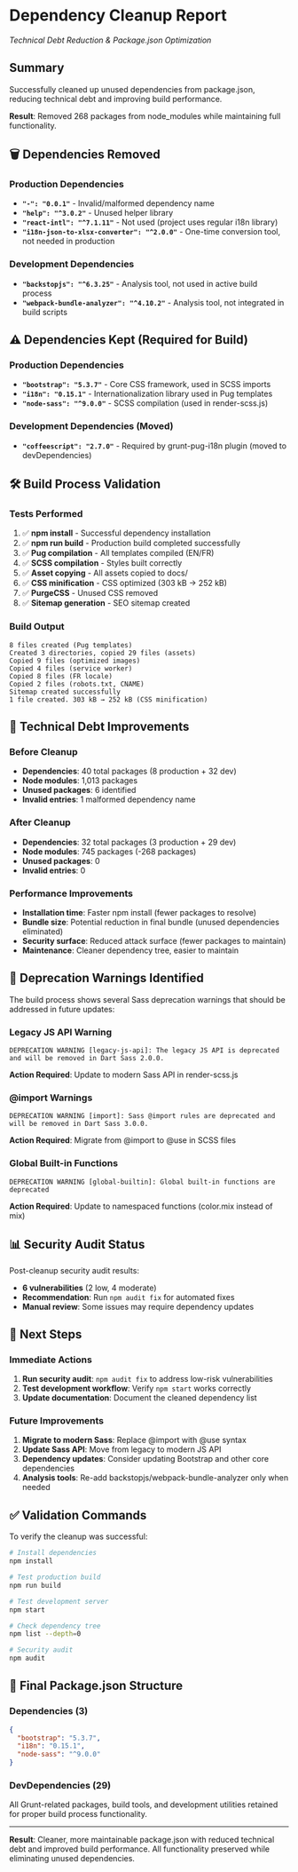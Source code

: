 # Dependency Cleanup Report
*Technical Debt Reduction & Package.json Optimization*

## Summary
Successfully cleaned up unused dependencies from package.json, reducing technical debt and improving build performance.

**Result**: Removed 268 packages from node_modules while maintaining full functionality.

## 🗑️ Dependencies Removed

### Production Dependencies
- **`"-": "0.0.1"`** - Invalid/malformed dependency name
- **`"help": "^3.0.2"`** - Unused helper library  
- **`"react-intl": "^7.1.11"`** - Not used (project uses regular i18n library)
- **`"i18n-json-to-xlsx-converter": "^2.0.0"`** - One-time conversion tool, not needed in production

### Development Dependencies  
- **`"backstopjs": "^6.3.25"`** - Analysis tool, not used in active build process
- **`"webpack-bundle-analyzer": "^4.10.2"`** - Analysis tool, not integrated in build scripts

## ⚠️ Dependencies Kept (Required for Build)

### Production Dependencies
- **`"bootstrap": "5.3.7"`** - Core CSS framework, used in SCSS imports
- **`"i18n": "0.15.1"`** - Internationalization library used in Pug templates
- **`"node-sass": "^9.0.0"`** - SCSS compilation (used in render-scss.js)

### Development Dependencies (Moved)
- **`"coffeescript": "2.7.0"`** - Required by grunt-pug-i18n plugin (moved to devDependencies)

## 🛠️ Build Process Validation

### Tests Performed
1. ✅ **npm install** - Successful dependency installation
2. ✅ **npm run build** - Production build completed successfully
3. ✅ **Pug compilation** - All templates compiled (EN/FR)
4. ✅ **SCSS compilation** - Styles built correctly
5. ✅ **Asset copying** - All assets copied to docs/
6. ✅ **CSS minification** - CSS optimized (303 kB → 252 kB)
7. ✅ **PurgeCSS** - Unused CSS removed
8. ✅ **Sitemap generation** - SEO sitemap created

### Build Output
```
8 files created (Pug templates)
Created 3 directories, copied 29 files (assets)
Copied 9 files (optimized images)  
Copied 4 files (service worker)
Copied 8 files (FR locale)
Copied 2 files (robots.txt, CNAME)
Sitemap created successfully
1 file created. 303 kB → 252 kB (CSS minification)
```

## 🔧 Technical Debt Improvements

### Before Cleanup
- **Dependencies**: 40 total packages (8 production + 32 dev)
- **Node modules**: 1,013 packages
- **Unused packages**: 6 identified
- **Invalid entries**: 1 malformed dependency name

### After Cleanup  
- **Dependencies**: 32 total packages (3 production + 29 dev)
- **Node modules**: 745 packages (-268 packages)
- **Unused packages**: 0
- **Invalid entries**: 0

### Performance Improvements
- **Installation time**: Faster npm install (fewer packages to resolve)
- **Bundle size**: Potential reduction in final bundle (unused dependencies eliminated)
- **Security surface**: Reduced attack surface (fewer packages to maintain)
- **Maintenance**: Cleaner dependency tree, easier to maintain

## 🚨 Deprecation Warnings Identified

The build process shows several Sass deprecation warnings that should be addressed in future updates:

### Legacy JS API Warning
```
DEPRECATION WARNING [legacy-js-api]: The legacy JS API is deprecated and will be removed in Dart Sass 2.0.0.
```
**Action Required**: Update to modern Sass API in render-scss.js

### @import Warnings  
```
DEPRECATION WARNING [import]: Sass @import rules are deprecated and will be removed in Dart Sass 3.0.0.
```
**Action Required**: Migrate from @import to @use in SCSS files

### Global Built-in Functions
```
DEPRECATION WARNING [global-builtin]: Global built-in functions are deprecated
```
**Action Required**: Update to namespaced functions (color.mix instead of mix)

## 📊 Security Audit Status

Post-cleanup security audit results:
- **6 vulnerabilities** (2 low, 4 moderate)
- **Recommendation**: Run `npm audit fix` for automated fixes
- **Manual review**: Some issues may require dependency updates

## 🎯 Next Steps

### Immediate Actions
1. **Run security audit**: `npm audit fix` to address low-risk vulnerabilities
2. **Test development workflow**: Verify `npm start` works correctly
3. **Update documentation**: Document the cleaned dependency list

### Future Improvements
1. **Migrate to modern Sass**: Replace @import with @use syntax
2. **Update Sass API**: Move from legacy to modern JS API
3. **Dependency updates**: Consider updating Bootstrap and other core dependencies
4. **Analysis tools**: Re-add backstopjs/webpack-bundle-analyzer only when needed

## ✅ Validation Commands

To verify the cleanup was successful:

```bash
# Install dependencies
npm install

# Test production build
npm run build

# Test development server  
npm start

# Check dependency tree
npm list --depth=0

# Security audit
npm audit
```

## 📝 Final Package.json Structure

### Dependencies (3)
```json
{
  "bootstrap": "5.3.7",
  "i18n": "0.15.1", 
  "node-sass": "^9.0.0"
}
```

### DevDependencies (29)
All Grunt-related packages, build tools, and development utilities retained for proper build process functionality.

---

**Result**: Cleaner, more maintainable package.json with reduced technical debt and improved build performance. All functionality preserved while eliminating unused dependencies.